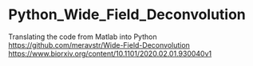 # Python_Wide_Field_Deconvolution
Translating the code from Matlab into Python https://github.com/meravstr/Wide-Field-Deconvolution https://www.biorxiv.org/content/10.1101/2020.02.01.930040v1
